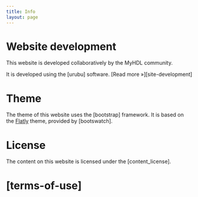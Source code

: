 ```yaml
---
title: Info 
layout: page 
---
```


Website development
===================

This website is developed collaboratively by the MyHDL
community. 

It is developed using the [urubu] software.
[Read more &raquo;][site-development] 

Theme
=====

The theme of this website uses the [bootstrap] framework.  It is based on the
[Flatly][flatly] theme, provided by [bootswatch].

[flatly]:  http://bootswatch.com/flatly/

License
=======

The content on this website is licensed under the [content_license].

[terms-of-use]
==============







